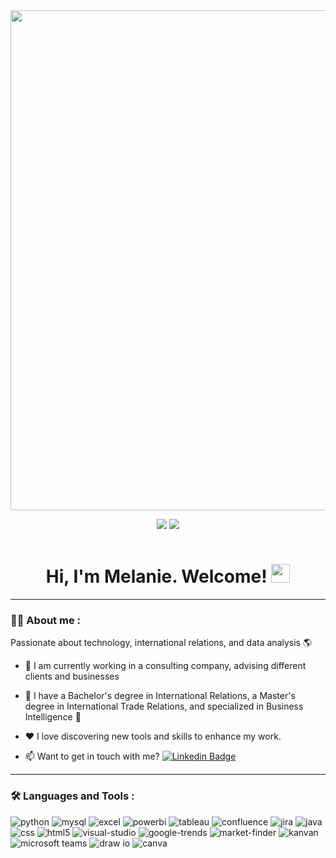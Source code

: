 <div id="header" align="center">
  <img src="https://github.com/melanietatiana93/melanietatiana93/blob/bef02b46ca6fb929ebf2de7c4a760610275a40ee/Banner%20de%20LinkedIn%20Tecnolog%C3%ADa%20Negro.png"
width="800"/>
</div>

<div id="badges" align="center">
  
[![](https://img.shields.io/badge/LinkedIn-0077B5?style=for-the-badge&logo=linkedin&logoColor=white)](https://www.linkedin.com/in/melanie-michailoff-22922a182/?locale=en_US/) 
[![](https://img.shields.io/badge/WhatsApp-25D366?style=for-the-badge&logo=whatsapp&logoColor=white)](https://api.whatsapp.com/send?phone=+5491141772033&text=Hola,%20quiero%20contactar%20contigo%20)

  
 
 <div id="badges" align="center">
  <img src="https://visitor-badge-reloaded.herokuapp.com/badge?page_id=noelianav91.noelianav91&color=00cf00" alt=""/>
   
   <h1>
  Hi, I'm Melanie. Welcome! 
  <img src="https://media.giphy.com/media/hvRJCLFzcasrR4ia7z/giphy.gif" width="30px"/>
</h1>

---
 

 <div id="header" align="left">

### :woman_technologist: About me :


Passionate about technology, international relations, and data analysis 🌎
   
* 🔭 I am currently working in a consulting company, advising different clients and businesses

* 🌱  I have a Bachelor's degree in International Relations, a Master's degree in International Trade Relations, and specialized in Business Intelligence :blue_book:

* ❤️  I love discovering new tools and skills to enhance my work.

* 📫 Want to get in touch with me?  [![Linkedin Badge](https://img.shields.io/badge/-Melanie-blue?style=flat&logo=Linkedin&logoColor=white)](https://www.linkedin.com/in/melanie-michailoff-22922a182/?locale=en_US)
   


---
   
 ### :hammer_and_wrench: Languages and Tools :
<div id="header" align="left">
    <img src="https://img.shields.io/badge/Python-3776AB?style=for-the-badge&logo=python&logoColor=white" alt="python"/>
  </a>
    <img src="https://img.shields.io/badge/MySQL-6DB33F?style=for-the-badge&logo=mysql&logoColor=white" alt="mysql"/>
  </a>
 <img src="https://img.shields.io/badge/Microsoft_Excel-217346?style=for-the-badge&logo=microsoft-excel&logoColor=white" alt="excel"/>
  </a>
 <img src="https://img.shields.io/badge/Power_BI-FFBE00?style=for-the-badge&logo=Power-BI&logoColor=white" alt="powerbi"/>
  </a>
    <img src="https://img.shields.io/badge/Tableau-E97627?style=for-the-badge&logo=tableau&logoColor=white" alt="tableau"/>
  </a>
  <img src="https://img.shields.io/badge/Confluence-172B4D?style=for-the-badge&logo=confluence&logoColor=white" alt="confluence"/>
  <img src="https://img.shields.io/badge/Jira-0052CC?style=for-the-badge&logo=jira&logoColor=white" alt="jira"/>
  <img src="https://img.shields.io/badge/Java-007396?style=for-the-badge&logo=java&logoColor=white" alt="java"/>
  <img src="https://img.shields.io/badge/CSS-1572B6?style=for-the-badge&logo=css3&logoColor=white" alt="css"/>
  <img src="https://img.shields.io/badge/HTML5-E34F26?style=for-the-badge&logo=html5&logoColor=white" alt="html5"/>
  <img src="https://img.shields.io/badge/Visual_Studio-5C2D91?style=for-the-badge&logo=visual-studio&logoColor=white" alt="visual-studio"/>
  <img src="https://img.shields.io/badge/Google_Trends-4285F4?style=for-the-badge&logo=google-trends&logoColor=white" alt="google-trends"/>
  <img src="https://img.shields.io/badge/Market_Finder-0F9D58?style=for-the-badge&logo=google&logoColor=white" alt="market-finder"/>
<img src="https://img.shields.io/badge/Kanvan-008800?style=for-the-badge&logo=kanban&logoColor=white" alt="kanvan"/>
  </a>
  <img src="https://img.shields.io/badge/Microsoft_Teams-6264A7?style=for-the-badge&logo=microsoft-teams&logoColor=white" alt="microsoft teams"/>
  </a>
  <img src="https://img.shields.io/badge/Draw_io-F08705?style=for-the-badge&logo=drawio&logoColor=white" alt="draw io"/>
  </a>
   <img src="https://img.shields.io/badge/Canva-00C4CC?style=for-the-badge&logo=canva&logoColor=white" alt="canva"/>
  </a>
</div>
  
